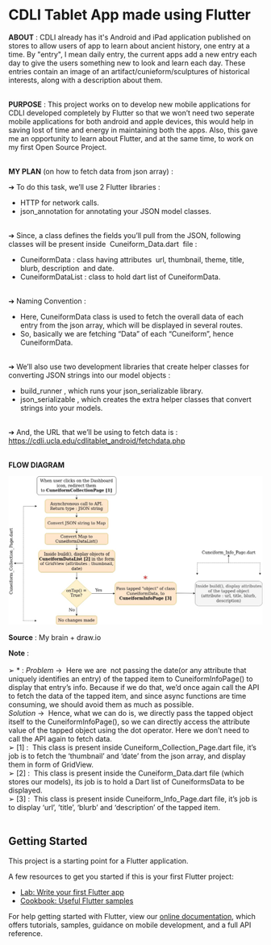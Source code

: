 # CDLI Tablet App made using Flutter

<b>ABOUT</b> : CDLI already has it's Android and iPad application published on stores to allow users of app to learn about ancient history, one entry at a time. By "entry", I mean daily entry, the current apps add a new entry each day to give the users something new to look and learn each day. These entries contain an image of an artifact/cunieform/sculptures of historical interests, along with a description about them.<br><br>

<b>PURPOSE</b> : This project works on to develop new mobile applications for CDLI developed
completely by Flutter so that we won’t need two seperate mobile applications for both
android and apple devices, this would help in saving lost of time and energy in
maintaining both the apps. Also, this gave me an opportunity to learn about Flutter, and at the same time, to work on my first Open Source Project.<br><br>


<b>MY PLAN</b> (on how to fetch data from json array) : 

➔ To do this task, we’ll use 2 Flutter libraries :
- HTTP​ for network calls.
- json_annotation​ for annotating your JSON model classes.

<br>➔ Since, a class defines the fields you’ll pull from the JSON, following classes will be
present inside ​ Cuneiform_Data.dart ​ file :
- CuneiformData : class having attributes ​ url, thumbnail, theme, title, blurb,
description ​ and​ date.
- CuneiformDataList : class to hold dart list of CuneiformData.

<br>➔ Naming Convention :
- Here, CuneiformData class is used to fetch the overall data of each entry from
the json array, which will be displayed in several routes.
- So, basically we are fetching “Data” of each “Cuneiform”, hence CuneiformData.

<br>➔ We’ll also use two development libraries that create helper classes for converting
JSON strings into our model objects :
- build_runner​ , which runs your json_serializable library.
- json_serializable​ , which creates the extra helper classes that convert strings
into your models.

<br>➔ And, the URL that we’ll be using to fetch data is :
https://cdli.ucla.edu/cdlitablet_android/fetchdata.php<br><br>

<b>FLOW DIAGRAM</b> 

<img src="./CDLI_ULTRA_UPDATE_JSONFETCH.jpg">

<b>Source</b> : My brain + draw.io<br>

<b>Note</b> :<br>	
        ➢ *​ ​: <i>Problem</i> -> ​ Here we are ​ not​ passing the date(or any attribute that uniquely
	identifies an entry) of the tapped item to CuneiformInfoPage() to display that
	entry’s info. Because if we do that, we’d once again call the API to fetch the data
	of the tapped item, and since async functions are time consuming, we should
	avoid them as much as possible.<br>
	<i>Solution</i> -> ​ Hence, what we can do is, we directly pass the tapped object
	itself to the CuneiformInfoPage(), so we can directly access the attribute value of
	the tapped object using the dot operator. Here we don’t need to call the API
	again to fetch data.<br>
        ➢ [1] : ​ This class is present inside Cuneiform_Collection_Page.dart file, it’s job is to
	fetch the ‘thumbnail’ and ‘date’ from the json array, and display them in form of
	GridView.<br>
        ➢ [2] : ​ This class is present inside the Cuneiform_Data.dart file (which stores our
	models), its job is to hold a Dart list of CuneiformsData to be displayed.<br>
        ➢ [3] : ​ This class is present inside Cuneiform_Info_Page.dart file, it’s job is to
	display ‘url’, ’title’, ‘blurb’ and ‘description’ of the tapped item.<br><br>


## Getting Started

This project is a starting point for a Flutter application.

A few resources to get you started if this is your first Flutter project:

- [Lab: Write your first Flutter app](https://flutter.dev/docs/get-started/codelab)
- [Cookbook: Useful Flutter samples](https://flutter.dev/docs/cookbook)

For help getting started with Flutter, view our
[online documentation](https://flutter.dev/docs), which offers tutorials,
samples, guidance on mobile development, and a full API reference.
